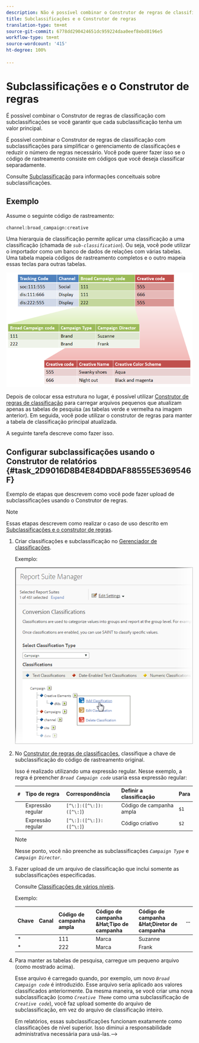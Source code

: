 ```yaml
---
description: Não é possível combinar o Construtor de regras de classificação com subclassificações.
title: Subclassificações e o Construtor de regras
translation-type: tm+mt
source-git-commit: 6778dd290424651dc959224daa0eef8ebd8196e5
workflow-type: tm+mt
source-wordcount: '415'
ht-degree: 100%

---
```



# Subclassificações e o Construtor de regras

É possível combinar o Construtor de regras de classificação com subclassificações se você garantir que cada subclassificação tenha um valor principal.

É possível combinar o Construtor de regras de classificação com subclassificações para simplificar o gerenciamento de classificações e reduzir o número de regras necessário. Você pode querer fazer isso se o código de rastreamento consiste em códigos que você deseja classificar separadamente.

Consulte [Subclassificação](/help/components/classifications/c-sub-classifications.md) para informações conceituais sobre subclassificações.

## Exemplo

Assume o seguinte código de rastreamento:

`channel:broad_campaign:creative`

Uma hierarquia de classificação permite aplicar uma classificação a uma classificação (chamada de *`sub-classification`*). Ou seja, você pode utilizar o importador como um banco de dados de relações com várias tabelas. Uma tabela mapeia códigos de rastreamento completos e o outro mapeia essas teclas para outras tabelas.

![](assets/sub_class_table.png)

Depois de colocar essa estrutura no lugar, é possível utilizar [Construtor de regras de classificação](/help/components/classifications/crb/classification-rule-builder.md) para carregar arquivos pequenos que atualizam apenas as tabelas de pesquisa (as tabelas verde e vermelha na imagem anterior). Em seguida, você pode utilizar o construtor de regras para manter a tabela de classificação principal atualizada.

A seguinte tarefa descreve como fazer isso.

## Configurar subclassificações usando o Construtor de relatórios {#task_2D9016D8B4E84DBDAF88555E5369546F}

Exemplo de etapas que descrevem como você pode fazer upload de subclassificações usando o Construtor de regras.

>[!NOTE]
>
>Essas etapas descrevem como realizar o caso de uso descrito em [Subclassificações e o construtor de regras](/help/components/classifications/crb/sub-classification-rule-builder.md).

1. Criar classificações e subclassificação no [Gerenciador de classificações](https://docs.adobe.com/content/help/pt-BR/analytics/components/classifications/c-classifications.html).

   Exemplo:

   ![Informações da etapa](assets/sub_class_create.png)

1. No [Construtor de regras de classificações](/help/components/classifications/crb/classification-rule-builder.md), classifique a chave de subclassificação do código de rastreamento original.

   Isso é realizado utilizando uma expressão regular. Nesse exemplo, a regra é preencher *`Broad Campaign code`* usaria essa expressão regular:

   | `#` | Tipo de regra | Correspondência | Definir a classificação | Para |
   |---|---|---|---|---|
   |  | Expressão regular | `[^\:]:([^\:]):([^\:]`) | Código de campanha ampla | `$1` |
   |  | Expressão regular | `[^\:]:([^\:]):([^\:]`) | Código criativo | `$2` |

   >[!NOTE]
   >
   >Nesse ponto, você não preenche as subclassificações *`Campaign Type`* e *`Campaign Director`*.

1. Fazer upload de um arquivo de classificação que inclui somente as subclassificações especificadas.

   Consulte [Classificações de vários níveis](/help/components/classifications/c-sub-classifications.md).

   Exemplo:

   | Chave | Canal | Código de campanha ampla | Código de campanha &amp;Hat;Tipo de campanha | Código de campanha &amp;Hat;Diretor de campanha | ... |
   |---|---|---|---|---|---|
   | * |  | 111 | Marca | Suzanne |  |
   | * |  | 222 | Marca | Frank |  |

1. Para manter as tabelas de pesquisa, carregue um pequeno arquivo (como mostrado acima).

   Esse arquivo é carregado quando, por exemplo, um novo *`Broad Campaign code`* é introduzido. Esse arquivo seria aplicado aos valores classificados anteriormente. Da mesma maneira, se você criar uma nova subclassificação (como *`Creative Theme`* como uma subclassificação de *`Creative code`*), você faz upload somente do arquivo de subclassificação, em vez do arquivo de classificação inteiro.

   Em relatórios, essas subclassificações funcionam exatamente como classificações de nível superior. Isso diminui a responsabilidade administrativa necessária para usá-las.-->
